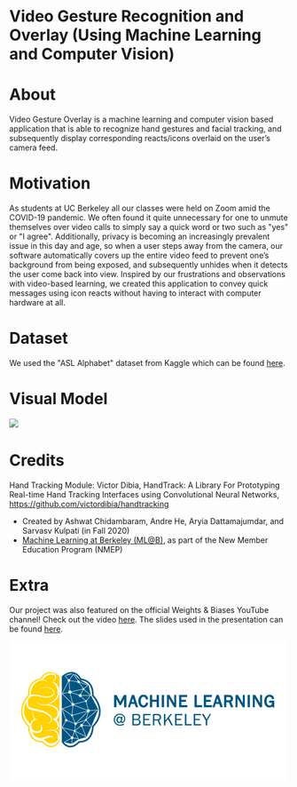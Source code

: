 # Video Gesture Recognition and Overlay (Using Machine Learning and Computer Vision)
# About
Video Gesture Overlay is a machine learning and computer vision based application that is able to recognize hand gestures and facial tracking, and subsequently display corresponding reacts/icons overlaid on the user’s camera feed. 

# Motivation
As students at UC Berkeley all our classes were held on Zoom amid the COVID-19 pandemic. We often found it quite unnecessary for one to unmute themselves over video calls to simply say a quick word or two such as "yes" or "I agree". Additionally, privacy is becoming an increasingly prevalent issue in this day and age, so when a user steps away from the camera, our software automatically covers up the entire video feed to prevent one’s background from being exposed, and subsequently unhides when it detects the user come back into view. Inspired by our frustrations and observations with video-based learning, we created this application to convey quick messages using icon reacts without having to interact with computer hardware at all. 

# Dataset
We used the "ASL Alphabet" dataset from Kaggle which can be found [here](https://www.kaggle.com/grassknoted/asl-alphabet).

# Visual Model
![](finalDemo.gif)

# Credits
Hand Tracking Module: Victor Dibia, HandTrack: A Library For Prototyping Real-time Hand Tracking Interfaces using Convolutional Neural Networks, https://github.com/victordibia/handtracking

- Created by Ashwat Chidambaram, Andre He, Aryia Dattamajumdar, and Sarvasv Kulpati (in Fall 2020)
- [Machine Learning at Berkeley (ML@B)](https://ml.berkeley.edu/), as part of the New Member Education Program (NMEP) 

# Extra
Our project was also featured on the official Weights & Biases YouTube channel! Check out the video [here](https://youtu.be/WxVq0wJKh8o). The slides used in the presentation can be found [here](https://docs.google.com/presentation/d/1JEVe57uOlkCGvYdJILc8LzPAOJkpn-YeNbhT-dWdwTI/edit?usp=sharing).

![](readme_image_assets/mlab-logo-horizontal_resize.png)
